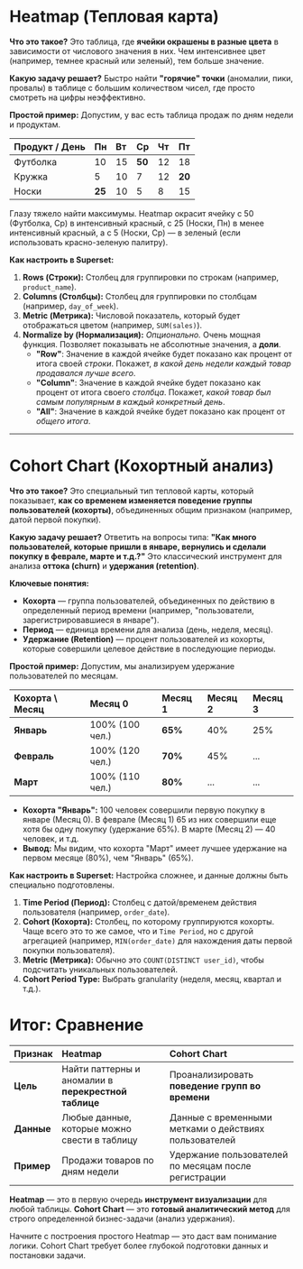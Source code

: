 # Heatmap (Тепловая карта)

**Что это такое?**
Это таблица, где **ячейки окрашены в разные цвета** в зависимости от числового значения в них. Чем интенсивнее цвет (например, темнее красный или зеленый), тем больше значение.

**Какую задачу решает?**
Быстро найти **"горячие" точки** (аномалии, пики, провалы) в таблице с большим количеством чисел, где просто смотреть на цифры неэффективно.

**Простой пример:**
Допустим, у вас есть таблица продаж по дням недели и продуктам.

| Продукт / День | Пн | Вт | Ср | Чт | Пт |
| :--- | :--- | :--- | :--- | :--- | :--- |
| Футболка | 10 | 15 | **50** | 12 | 18 |
| Кружка | 5 | 10 | 7 | 12 | **20** |
| Носки | **25** | 10 | 5 | 8 | 15 |

Глазу тяжело найти максимумы. Heatmap окрасит ячейку с 50 ($\text{Футболка, Ср}$) в интенсивный красный, с 25 ($\text{Носки, Пн}$) в менее интенсивный красный, а с 5 ($\text{Носки, Ср}$) — в зеленый (если использовать красно-зеленую палитру).

**Как настроить в Superset:**
1.  **Rows (Строки):** Столбец для группировки по строкам (например, `product_name`).
2.  **Columns (Столбцы):** Столбец для группировки по столбцам (например, `day_of_week`).
3.  **Metric (Метрика):** Числовой показатель, который будет отображаться цветом (например, `SUM(sales)`).
4.  **Normalize by (Нормализация):** *Опционально.* Очень мощная функция. Позволяет показывать не абсолютные значения, а **доли**.
    *   **"Row"**: Значение в каждой ячейке будет показано как процент от итога своей *строки*. Покажет, *в какой день недели каждый товар продавался лучше всего*.
    *   **"Column"**: Значение в каждой ячейке будет показано как процент от итога своего *столбца*. Покажет, *какой товар был самым популярным в каждый конкретный день*.
    *   **"All"**: Значение в каждой ячейке будет показано как процент от *общего итога*.

---

# Cohort Chart (Кохортный анализ)

**Что это такое?**
Это специальный тип тепловой карты, который показывает, **как со временем изменяется поведение группы пользователей (кохорты)**, объединенных общим признаком (например, датой первой покупки).

**Какую задачу решает?**
Ответить на вопросы типа: **"Как много пользователей, которые пришли в январе, вернулись и сделали покупку в феврале, марте и т.д.?"** Это классический инструмент для анализа **оттока (churn)** и **удержания (retention)**.

**Ключевые понятия:**
*   **Кохорта** — группа пользователей, объединенных по действию в определенный период времени (например, "пользователи, зарегистрировавшиеся в январе").
*   **Период** — единица времени для анализа (день, неделя, месяц).
*   **Удержание (Retention)** — процент пользователей из кохорты, которые совершили целевое действие в последующие периоды.

**Простой пример:**
Допустим, мы анализируем удержание пользователей по месяцам.

| Кохорта \ Месяц | Месяц 0 | Месяц 1 | Месяц 2 | Месяц 3 |
| :--- | :--- | :--- | :--- | :--- |
| **Январь** | 100% (100 чел.) | **65%** | 40% | 25% |
| **Февраль** | 100% (120 чел.) | **70%** | 45% | ... |
| **Март** | 100% (110 чел.) | **80%** | ... | ... |

*   **Кохорта "Январь":** 100 человек совершили первую покупку в январе (Месяц 0). В феврале (Месяц 1) 65 из них совершили еще хотя бы одну покупку (удержание 65%). В марте (Месяц 2) — 40 человек, и т.д.
*   **Вывод:** Мы видим, что кохорта "Март" имеет лучшее удержание на первом месяце (80%), чем "Январь" (65%).

**Как настроить в Superset:**
Настройка сложнее, и данные должны быть специально подготовлены.
1.  **Time Period (Период):** Столбец с датой/временем действия пользователя (например, `order_date`).
2.  **Cohort (Кохорта):** Столбец, по которому группируются кохорты. Чаще всего это то же самое, что и `Time Period`, но с другой агрегацией (например, `MIN(order_date)` для нахождения даты первой покупки пользователя).
3.  **Metric (Метрика):** Обычно это `COUNT(DISTINCT user_id)`, чтобы подсчитать уникальных пользователей.
4.  **Cohort Period Type:** Выбрать granularity (неделя, месяц, квартал и т.д.).

# Итог: Сравнение

| Признак | Heatmap | Cohort Chart |
| :--- | :--- | :--- |
| **Цель** | Найти паттерны и аномалии в **перекрестной таблице** | Проанализировать **поведение групп во времени** |
| **Данные** | Любые данные, которые можно свести в таблицу | Данные с временными метками о действиях пользователей |
| **Пример** | Продажи товаров по дням недели | Удержание пользователей по месяцам после регистрации |

**Heatmap** — это в первую очередь **инструмент визуализации** для любой таблицы.
**Cohort Chart** — это **готовый аналитический метод** для строго определенной бизнес-задачи (анализ удержания).

Начните с построения простого Heatmap — это даст вам понимание логики. Cohort Chart требует более глубокой подготовки данных и постановки задачи.
